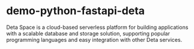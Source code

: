 # demo-python-fastapi-deta
Deta Space is a cloud-based serverless platform for building applications with a scalable database and storage solution, supporting popular programming languages and easy integration with other Deta services.
